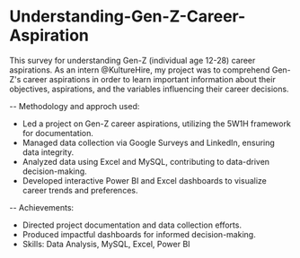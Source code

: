 # Understanding-Gen-Z-Career-Aspiration

This survey for understanding Gen-Z (individual age 12-28)  career aspirations. As an intern @KultureHire, my project was to comprehend Gen-Z's career aspirations in order to learn important information about their objectives, aspirations, and the variables influencing their career decisions.

-- Methodology and approch used:

* Led a project on Gen-Z career aspirations, utilizing the 5W1H framework for documentation.
* Managed data collection via Google Surveys and LinkedIn, ensuring data integrity.
* Analyzed data using Excel and MySQL, contributing to data-driven decision-making.
* Developed interactive Power BI and Excel dashboards to visualize career trends and preferences.
  
-- Achievements:

* Directed project documentation and data collection efforts.
* Produced impactful dashboards for informed decision-making.
* Skills: Data Analysis, MySQL, Excel, Power BI
